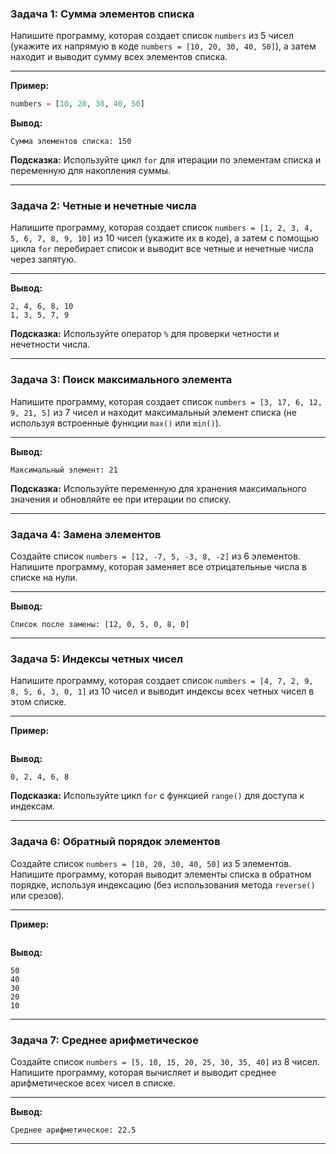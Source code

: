 ### Задача 1: Сумма элементов списка

Напишите программу, которая создает список `numbers` из 5 чисел (укажите их напрямую в коде `numbers = [10, 20, 30, 40, 50]`), а затем находит и выводит сумму всех элементов списка.

-----
**Пример:**

```python
numbers = [10, 20, 30, 40, 50]
```

**Вывод:**

```terminal
Сумма элементов списка: 150
```

**Подсказка:** Используйте цикл `for` для итерации по элементам списка и переменную для накопления суммы.

---

### Задача 2: Четные и нечетные числа

Напишите программу, которая создает список `numbers = [1, 2, 3, 4, 5, 6, 7, 8, 9, 10]` из 10 чисел (укажите их в коде), а затем с помощью цикла `for` перебирает список и выводит все четные и нечетные числа через запятую.

-----
**Вывод:**

```terminal
2, 4, 6, 8, 10
1, 3, 5, 7, 9
```

**Подсказка:** Используйте оператор `%` для проверки четности и нечетности числа.

---

### Задача 3: Поиск максимального элемента

Напишите программу, которая создает список `numbers = [3, 17, 6, 12, 9, 21, 5]` из 7 чисел и находит максимальный элемент списка (не используя встроенные функции `max()` или `min()`).

-----
**Вывод:**

```terminal
Максимальный элемент: 21
```

**Подсказка:** Используйте переменную для хранения максимального значения и обновляйте ее при итерации по списку.

---

### Задача 4: Замена элементов

Создайте список `numbers = [12, -7, 5, -3, 8, -2]` из 6 элементов. Напишите программу, которая заменяет все отрицательные числа в списке на нули.

-----
**Вывод:**

```terminal
Список после замены: [12, 0, 5, 0, 8, 0]
```

---

### Задача 5: Индексы четных чисел

Напишите программу, которая создает список `numbers = [4, 7, 2, 9, 8, 5, 6, 3, 0, 1]` из 10 чисел и выводит индексы всех четных чисел в этом списке.

-----
**Пример:**

```python

```

**Вывод:**

```terminal
0, 2, 4, 6, 8
```

**Подсказка:** Используйте цикл `for` с функцией `range()` для доступа к индексам.

---

### Задача 6: Обратный порядок элементов

Создайте список `numbers = [10, 20, 30, 40, 50]` из 5 элементов. Напишите программу, которая выводит элементы списка в обратном порядке, используя индексацию (без использования метода `reverse()` или срезов).

-----
**Пример:**

```python

```

**Вывод:**

```terminal
50
40
30
20
10
```
---

### Задача 7: Среднее арифметическое

Создайте список `numbers = [5, 10, 15, 20, 25, 30, 35, 40]` из 8 чисел. Напишите программу, которая вычисляет и выводит среднее арифметическое всех чисел в списке.

-----
**Вывод:**

```terminal
Среднее арифметическое: 22.5
```

---